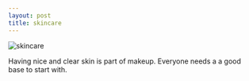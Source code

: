 ```yaml
---
layout: post
title: skincare
---
```


![skincare](/images/skincare12.mhtml) 

Having nice and clear skin is part of makeup. Everyone needs a a good base to start with.
